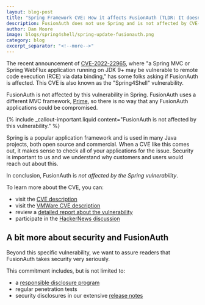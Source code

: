 ```yaml
---
layout: blog-post
title: "Spring Framework CVE: How it affects FusionAuth (TLDR: It doesn't)"
description: FusionAuth does not use Spring and is not affected by CVE-2022-22965
author: Dan Moore
image: blogs/spring4shell/spring-update-fusionauth.png
category: blog
excerpt_separator: "<!--more-->"
---
```


The recent announcement of [CVE-2022-22965](https://nvd.nist.gov/vuln/detail/CVE-2022-22965), where "a Spring MVC or Spring WebFlux application running on JDK 9+ may be vulnerable to remote code execution (RCE) via data binding," has some folks asking if FusionAuth is affected. This CVE is also known as the "Spring4Shell" vulnerability.

FusionAuth is not affected by this vulnerability in Spring. FusionAuth uses a different MVC framework, [Prime](https://github.com/prime-framework/prime-mvc), so there is no way that any FusionAuth applications could be compromised. 

<!--more-->

{% include _callout-important.liquid content="FusionAuth is not affected by this vulnerability." %}

Spring is a popular application framework and is used in many Java projects, both open source and commercial. When a CVE like this comes out, it makes sense to check all of your applications for the issue. Security is important to us and we understand why customers and users would reach out about this.

In conclusion, FusionAuth is *not affected by the Spring vulnerability*.

To learn more about the CVE, you can:

* visit the [CVE description](https://nvd.nist.gov/vuln/detail/CVE-2022-22965)
* visit the [VMWare CVE description](https://tanzu.vmware.com/security/cve-2022-22965)
* review a [detailed report about the vulnerability](https://spring.io/blog/2022/03/31/spring-framework-rce-early-announcement)
* participate in the [HackerNews discussion](https://news.ycombinator.com/item?id=30871128)

## A bit more about security and FusionAuth

Beyond this specific vulnerability, we want to assure readers that FusionAuth takes security very seriously. 

This commitment includes, but is not limited to:

* a [responsible disclosure program](/security)
* regular penetration tests
* security disclosures in our extensive [release notes](/docs/v1/tech/release-notes)

